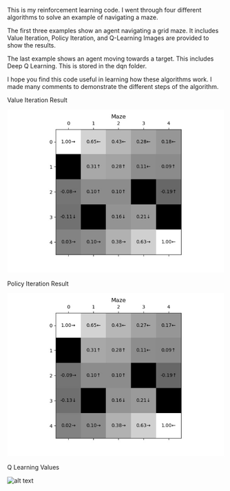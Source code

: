 This is my reinforcement learning code. 
I went through four different algorithms to solve an example of navigating a maze.

The first three examples show an agent navigating a grid maze. It includes Value Iteration, Policy Iteration, and Q-Learning
Images are provided to show the results.

The last example shows an agent moving towards a target. This includes Deep Q Learning. This is stored in the dqn folder.

I hope you find this code useful in learning how these algorithms work. I made many comments to demonstrate the different steps of the algorithm.


Value Iteration Result

![alt text](https://github.com/orgulous/maze/blob/master/value_iter_ex.jpg)


Policy Iteration Result

![alt text](https://github.com/orgulous/maze/blob/master/policy_iter_ex.jpg)


Q Learning Values 

![alt text](https://github.com/orgulous/maze/blob/master/q_learing_values.jpg)

